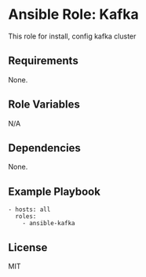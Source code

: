 # Ansible Role: Kafka
This role for install, config kafka cluster

## Requirements

None.

## Role Variables

N/A

## Dependencies

None.

## Example Playbook

    - hosts: all
      roles:
        - ansible-kafka

## License

MIT

